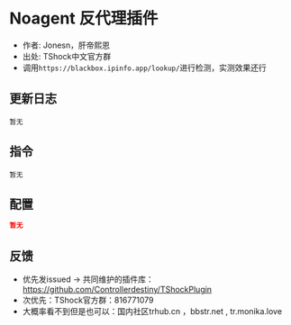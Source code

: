 # Noagent 反代理插件

- 作者: Jonesn，肝帝熙恩
- 出处: TShock中文官方群
- 调用`https://blackbox.ipinfo.app/lookup/`进行检测，实测效果还行

## 更新日志

```
暂无
```

## 指令

```
暂无
```

## 配置

```json
暂无
```
## 反馈
- 优先发issued -> 共同维护的插件库：https://github.com/Controllerdestiny/TShockPlugin
- 次优先：TShock官方群：816771079
- 大概率看不到但是也可以：国内社区trhub.cn ，bbstr.net , tr.monika.love